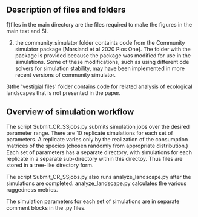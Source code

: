 ## Description of files and folders

1)files in the main directory are the files required to make the figures in the main text and SI.

2) the community_simulator folder containts code from the Community simulator package [Marsland et al 2020 Plos One]. The folder with the package is provided because the package was modified for use in the simulations. Some of these modifications, such as using different ode solvers for simulation stability, may have been implemented in more recent versions of community simulator.

3)the 'vestigial files' folder contains code for related analysis of ecological landscapes that is not presented in the paper.

## Overview of simulation workflow

The script Submit_CR_SSjobs.py submits simulation jobs over the desired parameter range.
There are 10 replicate simulations for each set of parameters. A replicate varies only by the realization of the consumption matrices of the species (chosen randomly from appropriate distribution.) 
Each set of parameters has a separate directory, with simulations for each replicate in a separate sub-directory within this directoy. Thus files are stored in a tree-like directory form.

The script Submit_CR_SSjobs.py also runs analyze_landscape.py after the simulations are completed. analyze_landscape.py calculates the various ruggedness metrics.


The simulation parameters for each set of simulations are in separate comment blocks in the .py files. 
